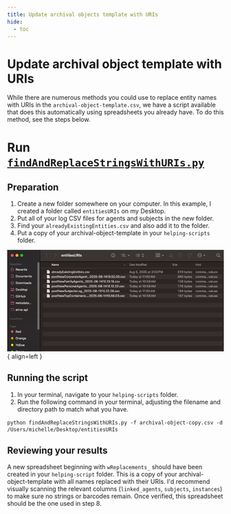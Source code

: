 ```yaml
---
title: Update archival objects template with URIs
hide:
  - toc
---
```


# Update archival object template with URIs

While there are numerous methods you could use to replace entity names with URIs in the `archival-object-template.csv`, we have a script available that does this automatically using spreadsheets you already have. To do this method, see the steps below.

# Run [`findAndReplaceStringsWithURIs.py`](https://github.com/mjanowiecki/archivesspace-collection-ingest/blob/main/helping-scripts/findAndReplaceStringsWithURIs.py)


## Preparation

1. Create a new folder somewhere on your computer. In this example, I created a folder called `entitiesURIs` on my Desktop.
2. Put all of your log CSV files for agents and subjects in the new folder. 
3. Find your `alreadyExistingEntities.csv` and also add it to the folder.
4. Put a copy of your archival-object-template in your `helping-scripts` folder.

![EntitiesURIs folder](../img/entity-folder.png){ align=left }
<br>

## Running the script

1. In your terminal, navigate to your `helping-scripts` folder.
2. Run the following command in your terminal, adjusting the filename and directory path to match what you have.

```
python findAndReplaceStringsWithURIs.py -f archival-object-copy.csv -d /Users/michelle/Desktop/entitiesURIs
```

## Reviewing your results

A new spreadsheet beginning with `wReplacements_` should have been created in your `helping-script` folder. This is a copy of your archival-object-template with all names replaced with their URIs. I'd recommend visually scanning the relevant columns (`linked_agents`, `subjects`, `instances`) to make sure no strings or barcodes remain. Once verified, this spreadsheet should be the one used in step 8.
